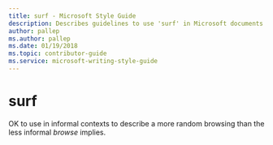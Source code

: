 ```yaml
---
title: surf - Microsoft Style Guide
description: Describes guidelines to use 'surf' in Microsoft documents.
author: pallep
ms.author: pallep
ms.date: 01/19/2018
ms.topic: contributor-guide
ms.service: microsoft-writing-style-guide
---
```


# surf

OK to use in informal contexts to describe a more random browsing than the less informal *browse* implies. 
